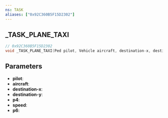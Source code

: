 ```yaml
---
ns: TASK
aliases: ["0x92C360B5F15D2302"]
---
```

## _TASK_PLANE_TAXI

```c
// 0x92C360B5F15D2302
void _TASK_PLANE_TAXI(Ped pilot, Vehicle aircraft, destination-x, destination-y, Any p4, speed, Any p6);
```

## Parameters
* **pilot**: 
* **aircraft**: 
* **destination-x**: 
* **destination-y**: 
* **p4**: 
* **speed**: 
* **p6**: 

